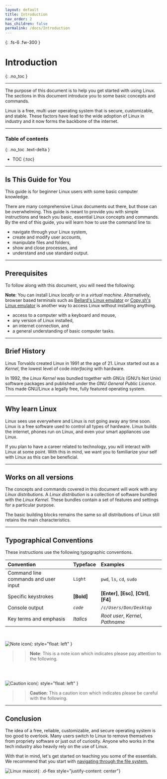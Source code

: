 ```yaml
---
layout: default
title: Introduction
nav_order: 2
has_children: false
permalink: /docs/Introduction
---
```


{: .fs-6 .fw-300 }

# Introduction
{: .no_toc }

---

The purpose of this document is to help you get started with using Linux. The sections in this document introduce you to some basic concepts and commands.

Linux is a free, multi user operating system that is secure, customizable, and stable. These factors have lead to the wide adoption of Linux in industry and it now forms the backbone of the internet.

---

### Table of contents
{: .no_toc .text-delta }
* TOC
{:toc}

---

## Is This Guide for You

This guide is for beginner Linux users with some basic computer knowledge.

There are many comprehensive Linux documents out there, but those can be overwhelming. This guide is meant to provide you with simple instructions and teach you basic, essential Linux concepts and commands. By the end of this guide, you will learn how to use the command line to:

* navigate through your Linux system,
* create and modify user accounts,
* manipulate files and folders,
* show and close processes, and
* understand and use standard output.

---

## Prerequisites

To follow along with this document, you will need the following:

**Note**: You can install Linux _locally_ or in a _virtual machine_. Alternatively, browser based terminals such as [Bellard's Linux emulator](https://bellard.org/jslinux/ "Browser Linux emulator") or [Copy.sh's Linux emulator](https://copy.sh/v86/ "Browser Linux emulator") is another way to access Linux without installing anything.    

- access to a computer with a keyboard and mouse,
- any version of Linux installed,
- an internet connection, and
- a general understanding of basic computer tasks.

---

## Brief History
Linus Torvalds created Linux in 1991 at the age of 21. Linux started out as a _Kernel_, the lowest level of code _interfacing_ with hardware.

In 1992, the _Linux Kernel_ was bundled together with _GNUs_ (GNU’s Not Unix) software packages and published under the _GNU General Public Licence_. This made GNU/Linux a legally free, fully featured operating system.

---

## Why learn Linux
Linux sees use everywhere and Linux is not going away any time soon. Linux is a free software used to control all types of hardware. Linux builds the internet, phones run on Linux, and even your smart appliances use Linux.

If you plan to have a career related to technology, you will interact with Linux at some point. With this in mind, we want you to familiarize your self with Linux as this can be beneficial.

---

## Works on all versions

The concepts and commands covered in this document will work with any _Linux distributions_. A _Linux distribution_ is a collection of software bundled with the _Linux Kernel_. These bundles contain a set of features and settings for a particular purpose.

The basic building blocks remains the same so all distributions of Linux still retains the main characteristics.

---

## Typographical Conventions

These instructions use the following typographic conventions.

| Convention                           | Typeface                  | Examples                                                    |
| :----------------------------------- | :------------------------ | :---------------------------------------------------------- |
| Command line commands and user input | ```Light```               | ```pwd```, ```ls```, ```cd```, ```sudo```                   |
| Specific keystrokes                  | **[Bold]**                | **[Enter]**, **[Esc]**, **[Ctrl]**, **[F4]**                |
| Console output                       | *`code`*                  | *`/c/Users/Don/Desktop`*                                    |
| Key terms and emphasis               | _Italics_                 | _Root user_, _Kernel_, _Pathname_                           |
<br />

![Note icon](https://github.com/dl90/linux-basics/blob/gh-pages/docs/images/icons/note.png?raw=true "Note"){: style="float: left" }
>> **Note**: This is a note icon which indicates please pay attention to the following.
<br />
<br />

![Caution icon](https://github.com/dl90/linux-basics/blob/gh-pages/docs/images/icons/caution.png?raw=true "Caution"){: style="float: left" }
>> **Caution**: This a caution icon which indicates please be careful with the following.

---

## Conclusion
The idea of a free, reliable, customizable, and secure operating system is too good to overlook. Many users switch to Linux to remove themselves from propriety software or just out of curiosity. Anyone who works in the tech industry also heavily rely on the use of Linux.

With that in mind, let's get started on teaching you some of the essentials. We recommend that you start with [navigating through the file system.](https://dl90.github.io/linux-basics/docs/navigating)

![Linux mascot](https://github.com/dl90/linux-basics/blob/gh-pages/docs/images/icons/tux.png?raw=true "Tux"){: .d-flex style="justify-content: center"}

